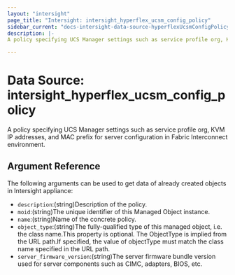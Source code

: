 ```yaml
---
layout: "intersight"
page_title: "Intersight: intersight_hyperflex_ucsm_config_policy"
sidebar_current: "docs-intersight-data-source-hyperflexUcsmConfigPolicy"
description: |-
A policy specifying UCS Manager settings such as service profile org, KVM IP addresses, and MAC prefix for server configuration in Fabric Interconnect environment.

---
```


# Data Source: intersight_hyperflex_ucsm_config_policy
A policy specifying UCS Manager settings such as service profile org, KVM IP addresses, and MAC prefix for server configuration in Fabric Interconnect environment.

## Argument Reference
The following arguments can be used to get data of already created objects in Intersight appliance:
* `description`:(string)Description of the policy.
* `moid`:(string)The unique identifier of this Managed Object instance.
* `name`:(string)Name of the concrete policy.
* `object_type`:(string)The fully-qualified type of this managed object, i.e. the class name.This property is optional. The ObjectType is implied from the URL path.If specified, the value of objectType must match the class name specified in the URL path.
* `server_firmware_version`:(string)The server firmware bundle version used for server components such as CIMC, adapters, BIOS, etc.
